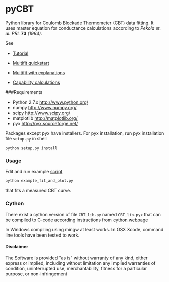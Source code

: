 pyCBT
=====

Python library for Coulomb Blockade Thermometer (CBT) data fitting. It uses master equation for conductance calculations according to *Pekola et. al. PRL*
**73** *(1994)*.

See 

* [Tutorial](http://nbviewer.ipython.org/urls/raw.github.com/AivonOy/pyCBT/master/pyNotebooks/pyCBT%2520tutorial.ipynb)

* [Multifit quickstart](http://nbviewer.ipython.org/urls/raw.github.com/AivonOy/pyCBT/master/pyNotebooks/pyCBT%2520multifit%2520quickstart.ipynb)


* [Multifit with explanations](http://nbviewer.ipython.org/urls/raw.github.com/AivonOy/pyCBT/master/pyNotebooks/pyCBT%2520MultiFit%2520tutorial.ipynb)

* [Capability calculations](http://nbviewer.ipython.org/github/AivonOy/pyCBT/blob/master/pyNotebooks/On%20CBT%20measurement.ipynb?create=1)



###Requirements

* Python 2.7.x http://www.python.org/
* numpy http://www.numpy.org/
* scipy http://www.scipy.org/
* matplotlib http://matplotlib.org/
* pyx http://pyx.sourceforge.net/


Packages except pyx have installers. For pyx installation, run pyx installation file ``setup.py`` in shell 

```
python setup.py install
```

### Usage 
Edit and run example [script](src/example_fit_and_plot.py) 
```
python example_fit_and_plot.py
```


that fits a measured CBT curve.

### Cython
There exist a cython version of file ``CBT_lib.py`` named ``CBT_lib.pyx`` that can be compiled to C-code according instructions
from [cython webpage](http://cython.org/)

In Windows compiling using mingw at least works. In OSX Xcode, command line tools have been tested to work.



#### Disclaimer

The Software is provided "as is" without warranty of any kind, either express or implied, including without limitation any implied warranties of condition, uninterrupted use, merchantability, fitness for a particular purpose, or non-infringement

